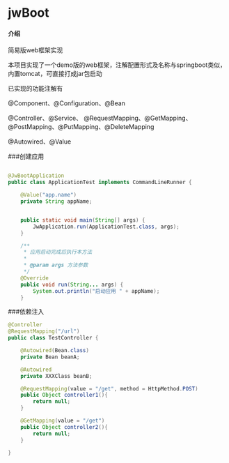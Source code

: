 # jwBoot

#### 介绍
简易版web框架实现

本项目实现了一个demo版的web框架，注解配置形式及名称与springboot类似，内置tomcat，可直接打成jar包启动

已实现的功能注解有

@Component、@Configuration、@Bean

@Controller、@Service、 @RequestMapping、@GetMapping、@PostMapping、@PutMapping、@DeleteMapping

@Autowired、@Value

###创建应用

```java

@JwBootApplication
public class ApplicationTest implements CommandLineRunner {

    @Value("app.name")
    private String appName;


    public static void main(String[] args) {
        JwApplication.run(ApplicationTest.class, args);
    }

    /**
     * 应用启动完成后执行本方法
     *
     * @param args 方法参数
     */
    @Override
    public void run(String... args) {
        System.out.println("启动应用 " + appName);
    }

```

###依赖注入

```java
@Controller
@RequestMapping("/url")
public class TestController {

    @Autowired(Bean.class)
    private Bean beanA;

    @Autowired
    private XXXClass beanB;

    @RequestMapping(value = "/get", method = HttpMethod.POST)
    public Object controller1(){
        return null;
    }

    @GetMapping(value = "/get")
    public Object controller2(){
        return null;
    }

}

```

